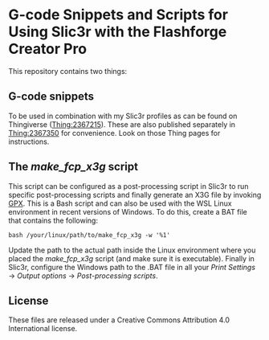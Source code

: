 # G-code Snippets and Scripts for Using Slic3r with the Flashforge Creator Pro

This repository contains two things:

## G-code snippets
To be used in combination with my Slic3r profiles as can be found on Thingiverse ([Thing:2367215](https://www.thingiverse.com/thing:2367215)). These are also published separately in [Thing:2367350](https://www.thingiverse.com/thing:2367350) for convenience. Look on those Thing pages for instructions.

## The *make_fcp_x3g* script
This script can be configured as a post-processing script in Slic3r to run specific post-processing scripts and finally generate an X3G file by invoking [GPX](https://github.com/markwal/GPX). This is a Bash script and can also be used with the WSL Linux environment in recent versions of Windows. To do this, create a BAT file that contains the following:
```
bash /your/linux/path/to/make_fcp_x3g -w '%1'
```
Update the path to the actual path inside the Linux environment where you placed the *make_fcp_x3g* script (and make sure it is executable). Finally in Slic3r, configure the Windows path to the .BAT file in all your *Print Settings* → *Output options* → *Post-processing scripts*.


## License
These files are released under a Creative Commons Attribution 4.0 International license.

